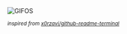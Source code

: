 <div align="justify">
<picture>
    <source media="(prefers-color-scheme: dark)" srcset="https://i.ibb.co/jTTvw68/output-gif.gif">
    <source media="(prefers-color-scheme: light)" srcset="https://i.ibb.co/jTTvw68/output-gif.gif">
    <img alt="GIFOS" src="https://i.ibb.co/jTTvw68/output-gif.gif">
</picture>

<sub><i>inspired from [x0rzavi/github-readme-terminal](https://github.com/x0rzavi/github-readme-terminal)</i></sub>

</div>

<!-- Image deletion URL: https://ibb.co/1LLfXv0/0c3f1ff8215d1c6b54a550d663aeff4f -->